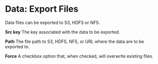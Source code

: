 # Data: Export Files

Data files can be exported to S3, HDFS or NFS.

**Src key**
The key associated with the data to be exported.

**Path**
The file path to S3, HDFS, NFS, or URL where the data are to be
exported to.

**Force**
A checkbox option that, when checked, will overwrite existing
files.

